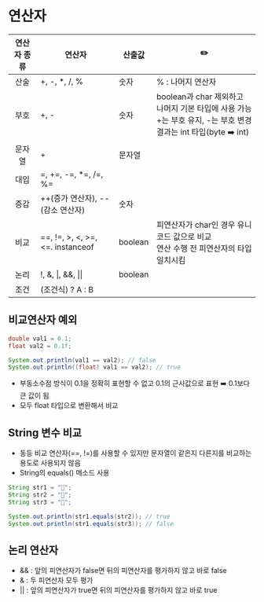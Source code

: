 # 연산자

| 연산자 종류 | 연산자                           | 산출값  | ✏️                                                                                                                   |
| :---------: | -------------------------------- | ------- | -------------------------------------------------------------------------------------------------------------------- |
|    산술     | +, -, \*, /, %                   | 숫자    | % : 나머지 연산자                                                                                                    |
|    부호     | +, -                             | 숫자    | boolean과 char 제외하고 나머지 기본 타입에 사용 가능<br>+는 부호 유지, -는 부호 변경<br>결과는 int 타입(byte ➡️ int) |
|   문자열    | +                                | 문자열  |
|    대입     | =, +=, -=, \*=, /=, %=           |         |
|    증감     | ++(증가 연산자), --(감소 연산자) | 숫자    |
|    비교     | ==, !=, >, <, >=, <=. instanceof | boolean | 피연산자가 char인 경우 유니코드 값으로 비교<br>연산 수행 전 피연산자의 타입 일치시킴                                 |
|    논리     | !, &, \|, &&, \|\|               | boolean |
|    조건     | (조건식) ? A : B                 |         |

## 비교연산자 예외

```java
double val1 = 0.1;
float val2 = 0.1f;

System.out.println(val1 == val2); // false
System.out.println((float) val1 == val2); // true
```

- 부동소수점 방식이 0.1을 정확히 표현할 수 없고 0.1의 근사값으로 표현 ➡️ 0.1보다 큰 값이 됨
- 모두 float 타입으로 변환해서 비교

## String 변수 비교

- 동등 비교 연산자(==, !=)를 사용할 수 있지만 문자열이 같은지 다른지를 비교하는 용도로 사용되지 않음
- String의 equals() 메소드 사용

```java
String str1 = "🥝";
String str2 = "🥝";
String str3 = "🍇";

System.out.println(str1.equals(str2)); // true
System.out.println(str1.equals(str3)); // false
```

## 논리 연산자

- && : 앞의 피연산자가 false면 뒤의 피연산자를 평가하지 않고 바로 false
- & : 두 피연산자 모두 평가
- || : 앞의 피연산자가 true면 뒤의 피연산자를 평가하지 않고 바로 true
